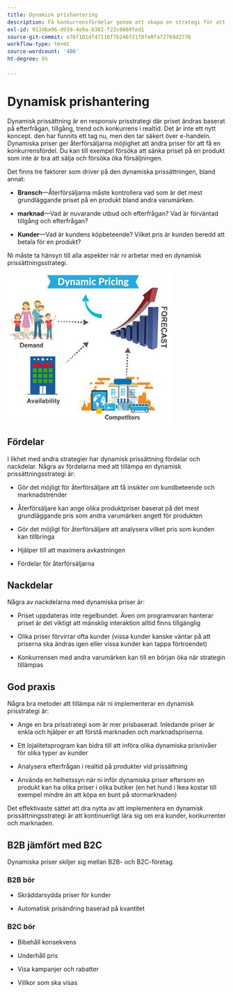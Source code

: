 ```yaml
---
title: Dynamisk prishantering
description: Få konkurrensfördelar genom att skapa en strategi för att dynamiskt ändra produktpriserna baserat på marknadsvillkoren.
exl-id: 913dba96-d939-4e9a-b382-f22c6669fed1
source-git-commit: e76f101df47116f7b246f21f0fe0fa72769d2776
workflow-type: tm+mt
source-wordcount: '486'
ht-degree: 0%

---
```


# Dynamisk prishantering

Dynamisk prissättning är en responsiv prisstrategi där priset ändras baserat på efterfrågan, tillgång, trend och konkurrens i realtid. Det är inte ett nytt koncept. den har funnits ett tag nu, men den tar säkert över e-handeln. Dynamiska priser ger återförsäljarna möjlighet att ändra priser för att få en konkurrensfördel. Du kan till exempel försöka att sänka priset på en produkt som inte är bra att sälja och försöka öka försäljningen.

Det finns tre faktorer som driver på den dynamiska prissättningen, bland annat:

- **Bransch**—Återförsäljarna måste kontrollera vad som är det mest grundläggande priset på en produkt bland andra varumärken.

- **marknad**—Vad är nuvarande utbud och efterfrågan? Vad är förväntad tillgång och efterfrågan?

- **Kunder**—Vad är kundens köpbeteende? Vilket pris är kunden beredd att betala för en produkt?

Ni måste ta hänsyn till alla aspekter när ni arbetar med en dynamisk prissättningsstrategi.

![Dynamisk prissättning](../../assets/playbooks/dynamic-pricing-diagram.png)

## Fördelar

I likhet med andra strategier har dynamisk prissättning fördelar och nackdelar. Några av fördelarna med att tillämpa en dynamisk prissättningsstrategi är:

- Gör det möjligt för återförsäljare att få insikter om kundbeteende och marknadstrender

- Återförsäljare kan ange olika produktpriser baserat på det mest grundläggande pris som andra varumärken angett för produkten

- Gör det möjligt för återförsäljare att analysera vilket pris som kunden kan tillbringa

- Hjälper till att maximera avkastningen

- Fördelar för återförsäljarna

## Nackdelar

Några av nackdelarna med dynamiska priser är:

- Priset uppdateras inte regelbundet. Även om programvaran hanterar priset är det viktigt att mänsklig interaktion alltid finns tillgänglig

- Olika priser förvirrar ofta kunder (vissa kunder kanske väntar på att priserna ska ändras igen eller vissa kunder kan tappa förtroendet)

- Konkurrensen med andra varumärken kan till en början öka när strategin tillämpas

## God praxis

Några bra metoder att tillämpa när ni implementerar en dynamisk prisstrategi är:

- Ange en bra prisstrategi som är mer prisbaserad. Inledande priser är enkla och hjälper er att förstå marknaden och marknadspriserna.

- Ett lojalitetsprogram kan bidra till att införa olika dynamiska prisnivåer för olika typer av kunder

- Analysera efterfrågan i realtid på produkter vid prissättning

- Använda en helhetssyn när ni inför dynamiska priser eftersom en produkt kan ha olika priser i olika butiker (en het hund i Ikea kostar till exempel mindre än att köpa en bunt på stormarknaden)

Det effektivaste sättet att dra nytta av att implementera en dynamisk prissättningsstrategi är att kontinuerligt lära sig om era kunder, konkurrenter och marknaden.

## B2B jämfört med B2C

Dynamiska priser skiljer sig mellan B2B- och B2C-företag.

### B2B bör

- Skräddarsydda priser för kunder

- Automatisk prisändring baserad på kvantitet

### B2C bör

- Bibehåll konsekvens

- Underhåll pris

- Visa kampanjer och rabatter

- Villkor som ska visas
